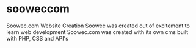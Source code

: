 # sooweccom
Soowec.com Website Creation
Soowec was created out of excitement to learn web development
Soowec.com was created with its own cms built with PHP, CSS and API's

